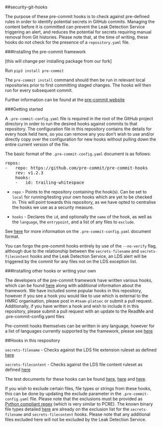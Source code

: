 ##security-git-hooks

The purpose of these pre-commit hooks is to check against pre-defined rules in order to identify potential secrets in GitHub commits. Managing the content before it is committed can prevent the Leak Detection Service triggering an alert, and reduces the potential for secrets requiring manual removal from Git histories. Please note that, at the time of writing, these hooks do not check for the presence of a `repository.yaml` file.

###Installing the pre-commit framework

[this will change per installing package from our fork]

Run `pip3 install pre-commit`

 The `pre-commit install` command should then be run in relevant local repositories prior to first committing staged changes. The hooks will then run for every subsequent commit.

Further information can be found at the [pre-commit website](https://pre-commit.com/)

###Getting started 

A `.pre-commit-config.yaml` file is required in the root of the GitHub project directory in order to run the desired hooks against commits to that repository. The configuration file in this repository contains the details for every hook held here, so you can remove any you don't wish to use and/or directly copy over the configuration for new hooks without pulling down the entire current version of the file.


The basic format of the `.pre-commit-config.yaml` document is as follows:
<pre>
repos:
-   repo: https://github.com/pre-commit/pre-commit-hooks
    rev: v1.2.3
    hooks:
    -   id: trailing-whitespace
</pre>

* `repo` - Points to the repository containing the hook(s). Can be set to `local` for running/testing your own hooks which are yet to be checked in. This will point towards this repository, as we have opted to centralise the hooks we use as a security measure.

* `hooks` - Declares the `id`, and optionally the `name` of the hook, as well as the `language`, the `entrypoint`, and a list of any files to `exclude`.

See [here](https://pre-commit.com/#plugins) for more information on the `.pre-commit-config.yaml` document format.


You can forgo the pre-commit hooks entirely by use of the `--no-verify` flag, although due to the relationship between the `secrets-filename` and `secrets-filecontent` hooks and the Leak Detection Service, an LDS alert will be triggered by the commit for any files not on the LDS exception list.

###Installing other hooks or writing your own

The developers of the pre-commit framework have written various hooks, which can be found [here](https://github.com/pre-commit/pre-commit-hooks) along with additional information about the framework. We have included some popular hooks in this repository, however if you see a hook you would like to use which is external to the HMRC organisation, please post in `#team-platsec` or submit a pull request. Additionally, if you have written a hook and wish to include it in this repository, please submit a pull request with an update to the ReadMe and .pre-commit-config.yaml files

Pre-commit hooks themselves can be written in any language, however for a list of languages currently supported by the framework, please see [here](https://pre-commit.com/#new-hooks)

##Hooks in this respository

`secrets-filename` -  Checks against the LDS file extension ruleset as defined [here](https://github.com/hmrc/app-config-base/blob/master/leak-detection.conf#L142)

`secrets-filecontent` - Checks against the LDS file content ruleset as defined [here](https://github.com/hmrc/app-config-base/blob/master/leak-detection.conf#L92)

The test documents for these hooks can be found [here](), [here]() and [here](). 

If you wish to exclude certain files, file types or strings from these hooks, this can be done by updating the exclude parameter in the `.pre-commit-config.yaml` file. Please note that the exclusions must be provided as [Python compliant regex](https://www.debuggex.com/cheatsheet/regex/python) (which is very similar to PCRE). The known binary file types detailed [here](https://github.com/hmrc/app-config-base/blob/master/leak-detection.conf#L76) are already on the exclusion list for the `secrets-filename` and `secrets-filecontent` hooks. Please note that any additional files excluded here will not be excluded by the Leak Detection Service.
